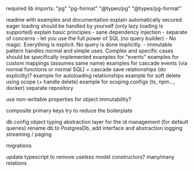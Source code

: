 required lib imports:
    "pg"
    "pg-format"
    "@types/pg"
    "@types/pg-format"

readme with examples and documentation
explain automatically secured
eager loading should be handled by yourself (only lazy loading is supported)
explain basic principles
    - sane dependency injection
    - separate of concerns
    - let you use the full power of SQL (no query builder)
    - No magic. Everything is explicit. No query is done implicitly.
    - immutable pattern
handles normal and simple uses. Complex and specific cases should be specifically implemented
examples for "events"
examples for custom mappings (assumes same name)
examples for cascade events (via normal functions or normal SQL) + cascade save relationships (do explicitly)?
example for autoloading relationships
example for soft delete using scope (+ handle delete)
example for scoping
configs (ts, npm..., docker)
separate repository

use non-writable properties for object immutability?

composite primary keys
try to reduce the boilerplate

db config object typing
abstraction layer for the id management (for default queries)
rename db to PostgresDb, add interface and abstraction
logging
streaming / paging

migrations

update typescript to remove useless model constructors?
many/many relations
